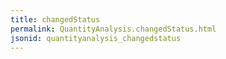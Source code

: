 ```yaml
---
title: changedStatus
permalink: QuantityAnalysis.changedStatus.html
jsonid: quantityanalysis_changedstatus
---
```

